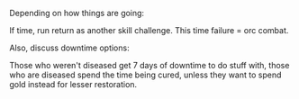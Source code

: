 Depending on how things are going:
 
If time, run return as another skill challenge. This time failure = orc combat.
 
Also, discuss downtime options:
 
Those who weren't diseased get 7 days of downtime to do stuff with, those who are diseased spend the time being cured, unless they want to spend gold instead for lesser restoration.